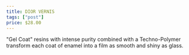 ```yaml
---
title: DIOR VERNIS
tags: ["post"]
price: $28.00
---
```

 "Gel Coat" resins with intense purity combined with a Techno-Polymer transform each coat of enamel into a film as smooth and shiny as glass.